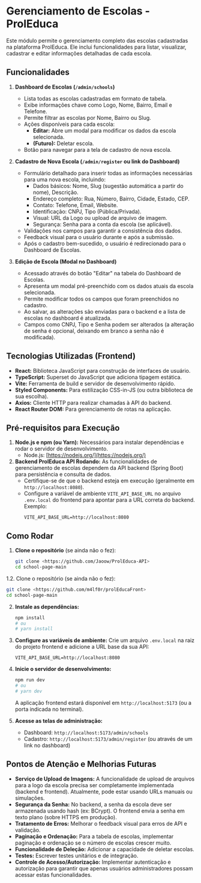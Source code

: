 # Gerenciamento de Escolas - ProlEduca 

Este módulo permite o gerenciamento completo das escolas cadastradas na plataforma ProlEduca. Ele inclui funcionalidades para listar, visualizar, cadastrar e editar informações detalhadas de cada escola.

## Funcionalidades

1.  **Dashboard de Escolas (`/admin/schools`)**
    *   Lista todas as escolas cadastradas em formato de tabela.
    *   Exibe informações chave como Logo, Nome, Bairro, Email e Telefone.
    *   Permite filtrar as escolas por Nome, Bairro ou Slug.
    *   Ações disponíveis para cada escola:
        *   **Editar:** Abre um modal para modificar os dados da escola selecionada.
        *   **(Futuro):** Deletar escola.
    *   Botão para navegar para a tela de cadastro de nova escola.

2.  **Cadastro de Nova Escola (`/admin/register` ou link do Dashboard)**
    *   Formulário detalhado para inserir todas as informações necessárias para uma nova escola, incluindo:
        *   Dados básicos: Nome, Slug (sugestão automática a partir do nome), Descrição.
        *   Endereço completo: Rua, Número, Bairro, Cidade, Estado, CEP.
        *   Contato: Telefone, Email, Website.
        *   Identificação: CNPJ, Tipo (Pública/Privada).
        *   Visual: URL da Logo ou upload de arquivo de imagem.
        *   Segurança: Senha para a conta da escola (se aplicável).
    *   Validações nos campos para garantir a consistência dos dados.
    *   Feedback visual para o usuário durante e após a submissão.
    *   Após o cadastro bem-sucedido, o usuário é redirecionado para o Dashboard de Escolas.

3.  **Edição de Escola (Modal no Dashboard)**
    *   Acessado através do botão "Editar" na tabela do Dashboard de Escolas.
    *   Apresenta um modal pré-preenchido com os dados atuais da escola selecionada.
    *   Permite modificar todos os campos que foram preenchidos no cadastro.
    *   Ao salvar, as alterações são enviadas para o backend e a lista de escolas no dashboard é atualizada.
    *   Campos como CNPJ, Tipo e Senha podem ser alterados (a alteração de senha é opcional, deixando em branco a senha não é modificada).

## Tecnologias Utilizadas (Frontend)

*   **React:** Biblioteca JavaScript para construção de interfaces de usuário.
*   **TypeScript:** Superset do JavaScript que adiciona tipagem estática.
*   **Vite:** Ferramenta de build e servidor de desenvolvimento rápido.
*   **Styled Components:** Para estilização CSS-in-JS (ou outra biblioteca de sua escolha).
*   **Axios:** Cliente HTTP para realizar chamadas à API do backend.
*   **React Router DOM:** Para gerenciamento de rotas na aplicação.

## Pré-requisitos para Execução

1.  **Node.js e npm (ou Yarn):** Necessários para instalar dependências e rodar o servidor de desenvolvimento.
    *   Node.js: [https://nodejs.org/](https://nodejs.org/)
2.  **Backend ProlEduca API Rodando:** As funcionalidades de gerenciamento de escolas dependem da API backend (Spring Boot) para persistência e consulta de dados.
    *   Certifique-se de que o backend esteja em execução (geralmente em `http://localhost:8080`).
    *   Configure a variável de ambiente `VITE_API_BASE_URL` no arquivo `.env.local` do frontend para apontar para a URL correta do backend. Exemplo:
        ```
        VITE_API_BASE_URL=http://localhost:8080
        ```

## Como Rodar

1.  **Clone o repositório** (se ainda não o fez):
    ```bash
    git clone <https://github.com/Jaoow/ProlEduca-API>
    cd school-page-main
    ```

 1.2. Clone o repositório (se ainda não o fez):
   ```bash
   git clone <https://github.com/m4lf0r/prolEducaFront>
   cd school-page-main
   ```


2.  **Instale as dependências:**
    ```bash
    npm install
    # ou
    # yarn install
    ```

3.  **Configure as variáveis de ambiente:**
    Crie um arquivo `.env.local` na raiz do projeto frontend e adicione a URL base da sua API:
    ```env
    VITE_API_BASE_URL=http://localhost:8080
    ```

4.  **Inicie o servidor de desenvolvimento:**
    ```bash
    npm run dev
    # ou
    # yarn dev
    ```
    A aplicação frontend estará disponível em `http://localhost:5173` (ou a porta indicada no terminal).

5.  **Acesse as telas de administração:**
    *   Dashboard: `http://localhost:5173/admin/schools`
    *   Cadastro: `http://localhost:5173/admin/register` (ou através de um link no dashboard)


## Pontos de Atenção e Melhorias Futuras

*   **Serviço de Upload de Imagens:** A funcionalidade de upload de arquivos para a logo da escola precisa ser completamente implementada (backend e frontend). Atualmente, pode estar usando URLs manuais ou simulações.
*   **Segurança da Senha:** No backend, a senha da escola deve ser armazenada usando hash (ex: BCrypt). O frontend envia a senha em texto plano (sobre HTTPS em produção).
*   **Tratamento de Erros:** Melhorar o feedback visual para erros de API e validação.
*   **Paginação e Ordenação:** Para a tabela de escolas, implementar paginação e ordenação se o número de escolas crescer muito.
*   **Funcionalidade de Deleção:** Adicionar a capacidade de deletar escolas.
*   **Testes:** Escrever testes unitários e de integração.
*   **Controle de Acesso/Autorização:** Implementar autenticação e autorização para garantir que apenas usuários administradores possam acessar estas funcionalidades.
